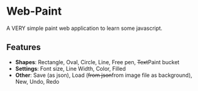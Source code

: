 # Web-Paint
A VERY simple paint web application to learn some javascript.

## Features
  - **Shapes**: Rectangle, Oval, Circle, Line, Free pen, ~~Text~~Paint bucket
  - **Settings**: Font size, Line Width, Color, Filled
  - **Other**: Save (as json), Load (~~from json~~from image file as background), New, Undo, Redo
